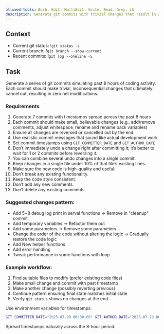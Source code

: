 ```yaml
---
allowed-tools: Bash, Edit, MultiEdit, Write, Read, Grep, LS
description: Generate git commits with trivial changes that result in zero modifications
---
```


## Context
- Current git status: !`git status -s`
- Current branch: !`git branch --show-current`
- Recent commits: !`git log --oneline -5`

## Task
Generate a series of git commits simulating past 8 hours of coding activity. Each commit should make trivial, inconsequential changes that ultimately cancel out, resulting in zero net modifications.

### Requirements
1. Generate 7 commits with timestamps spread across the past 8 hours
2. Each commit should make small, believable changes (e.g., add/remove comments, adjust whitespace, rename and rename back variables)
3. Ensure all changes are reversed or cancelled out by the end
4. Use realistic commit messages that sound like actual development work
5. Set commit timestamps using `GIT_COMMITTER_DATE` and `GIT_AUTHOR_DATE`
6. Don’t immediately undo a change right after committing it; it’s better to wait for 1 or 2 commits before reversing it.  
7. You can combine several undo changes into a single commit.
8. Keep changes in a single file under 10% of that file’s existing lines.  
9. Make sure the new code is high-quality and useful.  
10. Don’t break any existing functionality.  
11. Keep the code style consistent.  
12. Don’t add any new comments.  
13. Don’t delete any existing comments.

### Suggested changes pattern:
- Add 5~8 debug log print in serval functions → Remove in "cleanup" commit
- Add temporary variables → Refactor them out
- Add some parameters → Remove some parameters  
- Change the order of the code without altering the logic → Gradually restore the code logic
- Add New helper functions
- Add error handling
- Tweak performance in some functions with loop

### Example workflow:
1. Find suitable files to modify (prefer existing code files)
2. Make small change and commit with past timestamp
3. Make another change (possibly reverting previous)
4. Continue pattern ensuring final state matches initial state
5. Verify `git status` shows no changes at the end

Use environment variables for timestamps:
```bash
GIT_COMMITTER_DATE="2025-07-29 06:30:00" GIT_AUTHOR_DATE="2025-07-29 06:30:00" git commit -m "Add debug logging"
```

Spread timestamps naturally across the 8-hour period.
